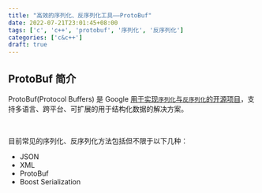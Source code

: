 ```yaml
---
title: "高效的序列化、反序列化工具——ProtoBuf"
date: 2022-07-21T23:01:45+08:00
tags: ['c', 'c++', 'protobuf', '序列化', '反序列化']
categories: ['c&c++']
draft: true
---
```


## ProtoBuf 简介

ProtoBuf(Protocol Buffers) 是 Google [用于实现`序列化`与`反序列化`的开源项目](https://github.com/protocolbuffers/protobuf#protocol-compiler-installation)，支持多语言、跨平台、可扩展的用于结构化数据的解决方案。

<br/>

目前常见的序列化、反序列化方法包括但不限于以下几种：
- JSON
- XML
- ProtoBuf
- Boost Serialization

